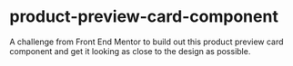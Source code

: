 # product-preview-card-component
A challenge from Front End Mentor to build out this product preview card component and get it looking as close to the design as possible.
